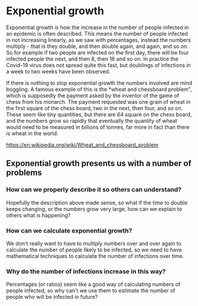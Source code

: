 # Exponential growth

Exponential growth is how the increase in the number of people infected in an epidemic is often described. This means the number of people infected in not increasing linearly, as we saw with percentages, instead the numbers multiply - that is they double, and then double again, and again, and so on.  So for example if two people are infected on the first day, there will be four infected people the next, and then 8, then 16 and so on. In practice the Covid-19 virus does not spread quite this fast, but doublings of infections in a week to two weeks have been observed.

If there is nothing to stop exponential growth the numbers involved are mind boggling. A famous example of this is the *wheat and chessboard problem", which is supposedly the payment asked by the inventor of the game of chess from his monarch. The payment requested was one grain of wheat in the first square of the chess board, two in the next, then four, and so on.  These seem like tiny quantities, but there are 64 square on the chess board, and the numbers grow so rapidly that eventually the quantity of wheat would need to be measured in billions of tonnes, far more in fact than there is wheat in the world.

https://en.wikipedia.org/wiki/Wheat_and_chessboard_problem

## Exponential growth presents us with a number of problems

### How can we properly describe it so others can understand?  

Hopefully the description above made sense, so what if the time to double keeps changing, or the numbers grow very large, how can we explain to others what is happening?

### How can we calculate exponential growth?

We don't really want to have to multiply numbers over and over again to calculate the number of people likely to be infected, so we need to have mathematical techniques to calculate the number of infections over time.

### Why do the number of infections increase in this way?

Percentages (or ratios) seem like a good way of calculating numbers of people infected, so why can't we use them to estimate the number of people who will be infected in future?
